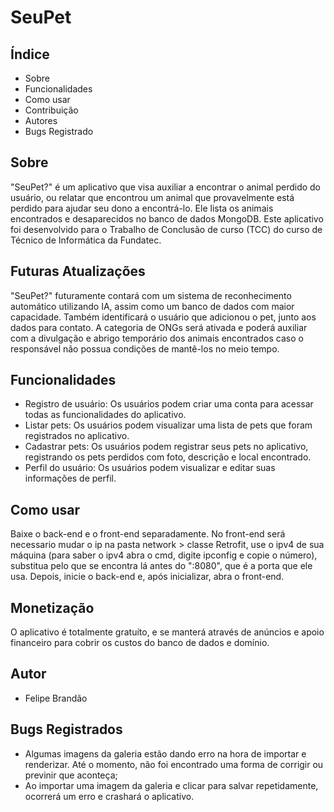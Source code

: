 # SeuPet

## Índice

- Sobre
- Funcionalidades
- Como usar
- Contribuição
- Autores
- Bugs Registrado

## Sobre

"SeuPet?" é um aplicativo que visa auxiliar a encontrar o animal perdido do usuário, ou relatar que encontrou um animal que provavelmente está perdido para ajudar seu dono a encontrá-lo. 
Ele lista os animais encontrados e desaparecidos no banco de dados MongoDB. Este aplicativo foi desenvolvido para o Trabalho de Conclusão de curso (TCC) do curso de Técnico de Informática da Fundatec.


## Futuras Atualizações

"SeuPet?" futuramente contará com um sistema de reconhecimento automático utilizando IA, assim como um banco de dados com maior capacidade. Também identificará o usuário que adicionou o pet, junto aos dados para contato. A categoria de 
ONGs será ativada e poderá auxiliar com a divulgação e abrigo temporário dos animais encontrados caso o responsável não possua condições de mantê-los no meio tempo.


## Funcionalidades

- Registro de usuário: Os usuários podem criar uma conta para acessar todas as funcionalidades do aplicativo.
- Listar pets: Os usuários podem visualizar uma lista de pets que foram registrados no aplicativo.
- Cadastrar pets: Os usuários podem registrar seus pets no aplicativo, registrando os pets perdidos com foto, descrição e local encontrado.
- Perfil do usuário: Os usuários podem visualizar e editar suas informações de perfil.

## Como usar

Baixe o back-end e o front-end separadamente. No front-end será necessario mudar o ip na pasta network > classe Retrofit, use o ipv4 de sua máquina (para saber o ipv4 abra o cmd,  digite ipconfig e copie o número), substitua 
pelo que se encontra lá antes do ":8080", que é a porta que ele usa. Depois, inicie o back-end e, após inicializar, abra o front-end.

## Monetização

O aplicativo é totalmente gratuíto, e se manterá através de anúncios e apoio financeiro para cobrir os custos do banco de dados e domínio.

## Autor

- Felipe Brandão

## Bugs Registrados

- Algumas imagens da galeria estão dando erro na hora de importar e renderizar. Até o momento, não foi encontrado uma forma de corrigir ou previnir que aconteça;
- Ao importar uma imagem da galeria e clicar para salvar repetidamente, ocorrerá um erro e crashará o aplicativo.
